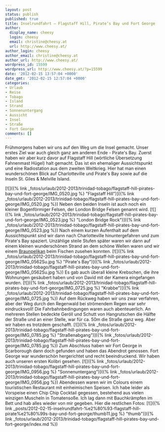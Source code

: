 ```yaml
---
layout: post
status: publish
published: true
title: Inselrundfahrt – Flagstaff Hill, Pirate’s Bay und Fort George
author:
  display_name: cheesy
  login: cheesy
  email: christine@cheesy.at
  url: http://www.cheesy.at/
author_login: cheesy
author_email: christine@cheesy.at
author_url: http://www.cheesy.at/
wordpress_id: 15599
wordpress_url: http://www.cheesy.at/?p=15599
date: '2012-02-15 13:57:04 +0000'
date_gmt: '2012-02-15 12:57:04 +0000'
categories:
- Urlaub
- Reise
- Tobago
- Island
- Strand
- Sonnenuntergang
- Aussicht
- Insel
- Straße
- Fort George
comments: []
---
```

<!--:de-->Frühmorgens haben wir uns auf den Weg um die Insel gemacht. Unser erstes Ziel war auch gleich ganz am anderen Ende - Pirate's Bay. Zuerst haben wir aber kurz davor auf Flagstaff Hill (wörtliche Übersetzung Fahnenmast Hügel) halt gemacht. Das ist ein ehemaliger Aussichtspunkt und eine Radiostation aus dem zweiten Weltkrieg. Hier hat man einen wunderschönen Blick auf Charlotteville und Pirate's Bay sowie auf die Inseln St. Giles & Melville Island.
[![]({% link _fotos/urlaub/2012-2013/trinidad-tobago/flagstaff-hill-pirates-bay-und-fort-george/IMG_0520.jpg %} "Flagstaff Hill")]({% link _fotos/urlaub/2012-2013/trinidad-tobago/flagstaff-hill-pirates-bay-und-fort-george/IMG_0520.jpg %})
Neben den beiden Inseln ist auch noch ein kleiner Bogenförmiger Felsen, der London Bridge Felsen genannt wird.
[![]({% link _fotos/urlaub/2012-2013/trinidad-tobago/flagstaff-hill-pirates-bay-und-fort-george/IMG_0523.jpg %} "London Bridge Rock")]({% link _fotos/urlaub/2012-2013/trinidad-tobago/flagstaff-hill-pirates-bay-und-fort-george/IMG_0523.jpg %})
Nach einem kurzen Aufenthalt auf dem Aussichtspunkt sind wir dann nach Charlotteville hinuntergefahren und zum Pirate's Bay spaziert. Unzählige steile Stufen später waren wir dann auf einem kleinen wunderschönen Strand an dem schöne Wellen waren und wir einem [Braunpelikan](http://de.wikipedia.org/wiki/Braunpelikan) beim Fischen zusehen konnten.
[![]({% link _fotos/urlaub/2012-2013/trinidad-tobago/flagstaff-hill-pirates-bay-und-fort-george/IMG_0562Su.jpg %} "Pirate's Bay")]({% link _fotos/urlaub/2012-2013/trinidad-tobago/flagstaff-hill-pirates-bay-und-fort-george/IMG_0562Su.jpg %})
Es gab auch überall kleine Krebschen, die ihre Wohnungen gesäubert haben und von David mit der Kamera eingefangen wurden.
[![]({% link _fotos/urlaub/2012-2013/trinidad-tobago/flagstaff-hill-pirates-bay-und-fort-george/IMG_0725.jpg %} "Krabbe")]({% link _fotos/urlaub/2012-2013/trinidad-tobago/flagstaff-hill-pirates-bay-und-fort-george/IMG_0725.jpg %})
Auf dem Rückweg haben wir uns zwar verfahren, aber der Weg durch den Regenwald bei strömendem Regen war sehr eindrucksvoll! Die Fahrbahnbedingungen waren auch abenteuerlich. An mehreren Stellen bedeckte Geröll und Schutt von Hangrutschen die Hälfte der Straße und an einer Stelle, war für ca. 50m die Straße ganz weg. Aber wir haben es trotzdem geschafft.
[![]({% link _fotos/urlaub/2012-2013/trinidad-tobago/flagstaff-hill-pirates-bay-und-fort-george/IMG_0785.jpg %} "Straßenabgang")]({% link _fotos/urlaub/2012-2013/trinidad-tobago/flagstaff-hill-pirates-bay-und-fort-george/IMG_0785.jpg %})
Zum Abschluss haben wir Fort George in Scarborough dann doch gefunden und haben das Abendrot genossen. Fort George war wunderschön hergerichtet und recht beeindruckend. Wir haben auch unseren ersten Kolibri gesehen.
[![]({% link _fotos/urlaub/2012-2013/trinidad-tobago/flagstaff-hill-pirates-bay-und-fort-george/IMG_0956.jpg %} "Sonnenuntergang")]({% link _fotos/urlaub/2012-2013/trinidad-tobago/flagstaff-hill-pirates-bay-und-fort-george/IMG_0956.jpg %})
Abendessen waren wir im Colours einem touristischen Restaurant mit einheimischen Speisen. Ich habe leider als Vorspeise einen Chip Chip Cocktail gegessen, bestehend aus vielen winzigen Muscheln in Tomatensoße. Ich lag dann mit Bauchkrämpfen im Bett und hab alles wieder von mir gegeben.
Hier die restlichen Fotos:
[![]({% link _posts/2012-02-15-inselrundfahrt-%e2%80%93-flagstaff-hill-pirate%e2%80%99s-bay-und-fort-george/thumb11.jpg %} "thumb")]({% link _fotos/urlaub/2012-2013/trinidad-tobago/flagstaff-hill-pirates-bay-und-fort-george/index.md %})
